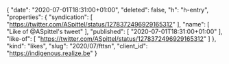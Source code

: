 {
  "date": "2020-07-01T18:31:00+01:00",
  "deleted": false,
  "h": "h-entry",
  "properties": {
    "syndication": [
      "https://twitter.com/ASpittel/status/1278372496929165312"
    ],
    "name": [
      "Like of @ASpittel's tweet"
    ],
    "published": [
      "2020-07-01T18:31:00+01:00"
    ],
    "like-of": [
      "https://twitter.com/ASpittel/status/1278372496929165312"
    ]
  },
  "kind": "likes",
  "slug": "2020/07/fttsn",
  "client_id": "https://indigenous.realize.be"
}
